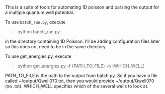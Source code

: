 This is a suite of tools for automating 1D poisson and parsing the output for a multiple quantum well potential.

To use `batch_run.py`, execute

> python batch_run.py

in the directory containing 1D Poisson. I'll be adding configuration files later so this does not need to be in the same directory.

To use get_energies.py, execute

> python get_energies.py -f {PATH_TO_FILE} -n {WHICH_WELL}

PATH_TO_FILE is the path to the output from batch.py. So if you have a file
called ~/output/Qwell070.txt, then you would provide ~/output/Qwell070 (no .txt). WHICH_WELL specifies which of the several wells to look at.
